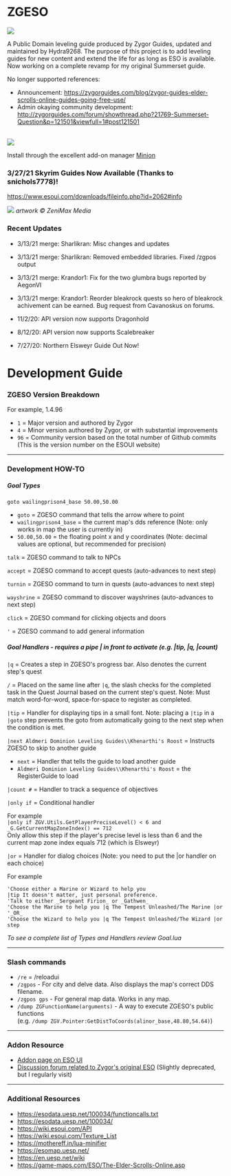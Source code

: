 # ZGESO

<img src="https://i.imgur.com/WCpaGMC.png">

A Public Domain leveling guide produced by Zygor Guides, updated and maintained by Hydra9268. The purpose of this project is to add leveling guides for new content and extend the life for as long as ESO is available. Now working on a complete revamp for my original Summerset guide.

No longer supported references:
* Announcement: https://zygorguides.com/blog/zygor-guides-elder-scrolls-online-guides-going-free-use/
* Admin okaying community development: http://zygorguides.com/forum/showthread.php?21769-Summerset-Question&p=121501&viewfull=1#post121501

<br><img src="https://i.imgur.com/WnfLf4W.png">

Install through the excellent add-on manager <a href="https://minion.mmoui.com/" target="blank">Minion</a>

### 3/27/21 Skyrim Guides Now Available (Thanks to snichols7778)! 
https://www.esoui.com/downloads/fileinfo.php?id=2062#info

<img src="https://i.imgur.com/bsUJyDD.png">
<i>artwork &copy; ZeniMax Media</i>

### Recent Updates

* 3/13/21 merge: Sharlikran: Misc changes and updates

* 3/13/21 merge: Sharlikran: Removed embedded libraries. Fixed /zgpos output

* 3/13/21 merge: Krandor1: Fix for the two glumbra bugs reported by AegonVI

* 3/13/21 merge: Krandor1: Reorder bleakrock quests so hero of bleakrock achivement can be earned. Bug request from Cavanoskus on forums.

* 11/2/20: API version now supports Dragonhold

* 8/12/20: API version now supports Scalebreaker

* 7/27/20: Northern Elsweyr Guide Out Now!

<!--
### Coming Soon

* Western Skyrim guide by snichols7778
-->

# Development Guide

### ZGESO Version Breakdown

For example, 1.4.96

* `1` = Major version and authored by Zygor
* `4` = Minor version authored by Zygor, or with substantial improvements
* `96` = Community version based on the total number of Github commits (This is the version number on the ESOUI website)

----

### Development HOW-TO



##### Goal Types

`goto wailingprison4_base 50.00,50.00`
* `goto` = ZGESO command that tells the arrow where to point
* `wailingprison4_base` = the current map's dds reference (Note: only works in map the user is currently in)
* `50.00,50.00` = the floating point x and y coordinates (Note: decimal values are optional, but recommended for precision)

`talk` = ZGESO command to talk to NPCs

`accept` = ZGESO command to accept quests (auto-advances to next step)

`turnin` = ZGESO command to turn in quests (auto-advances to next step)

`wayshrine` = ZGESO command to discover wayshrines (auto-advances to next step)

`click` = ZGESO command for clicking objects and doors

`'` = ZGESO command to add general information



##### Goal Handlers - requires a pipe | in front to activate (e.g. |tip, |q, |count)

`|q` = Creates a step in ZGESO's progress bar. Also denotes the current step's quest

`/` = Placed on the same line after `|q`, the slash checks for the completed task in the Quest Journal based on the current step's quest. Note: Must match word-for-word, space-for-space to register as completed.

`|tip` = Handler for displaying tips in a small font. Note: placing a `|tip` in a `|goto` step prevents the goto from automatically going to the next step when the condition is met.

`|next Aldmeri Dominion Leveling Guides\\Khenarthi's Roost` = Instructs ZGESO to skip to another guide
* `next` = Handler that tells the guide to load another guide
* `Aldmeri Dominion Leveling Guides\\Khenarthi's Roost` = the RegisterGuide to load

`|count #` = Handler to track a sequence of objectives

`|only if` = Conditional handler

For example<br>
`|only if ZGV.Utils.GetPlayerPreciseLevel() < 6 and _G.GetCurrentMapZoneIndex() == 712`<br>
Only allow this step if the player's precise level is less than 6 and the current map zone index equals 712 (which is Elsweyr)

`|or` = Handler for dialog choices (Note: you need to put the |or handler on each choice)

For example<br>
```
'Choose either a Marine or Wizard to help you
|tip It doesn't matter, just personal preference.
'Talk to either _Sergeant Firion_ or _Gathwen_
'Choose the Marine to help you |q The Tempest Unleashed/The Marine |or
'_OR_
'Choose the Wizard to help you |q The Tempest Unleashed/The Wizard |or
step
```

*To see a complete list of Types and Handlers review Goal.lua*

----

### Slash commands

* `/re` = /reloadui
* `/zgpos` - For city and delve data. Also displays the map's correct DDS filename.
* `/zgpos gps` - For general map data. Works in any map.
* `/dump ZGFunctionName(arguments)` - A way to execute ZGESO's public functions<br> (e.g. `/dump ZGV.Pointer:GetDistToCoords(alinor_base,48.80,54.64)`)

----

### Addon Resource

* <a href="https://esoui.com/downloads/fileinfo.php?id=2062#info" target="_blank">Addon page on ESO UI</a>
* <a href="https://www.zygorguides.com/forum/forumdisplay.php?84-Leveling-Guides" target="_blank">Discussion forum related to Zygor's original ESO</a> (Slightly deprecated, but I regularly visit)

----

### Additional Resources

* https://esodata.uesp.net/100034/functioncalls.txt
* https://esodata.uesp.net/100034/
* https://wiki.esoui.com/API
* https://wiki.esoui.com/Texture_List
* https://mothereff.in/lua-minifier
* https://esomap.uesp.net/
* https://en.uesp.net/wiki
* https://game-maps.com/ESO/The-Elder-Scrolls-Online.asp

